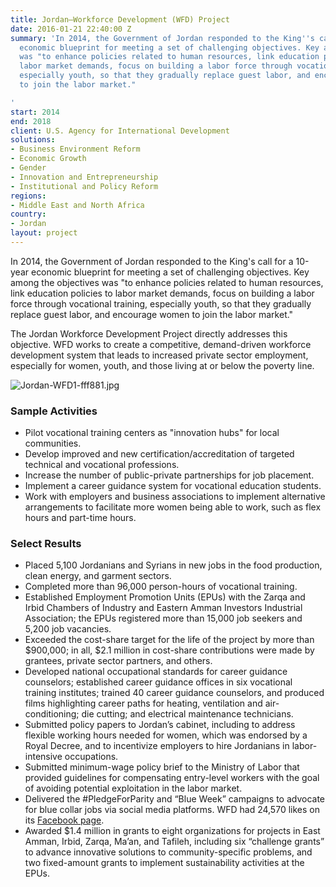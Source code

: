 ```yaml
---
title: Jordan—Workforce Development (WFD) Project
date: 2016-01-21 22:40:00 Z
summary: 'In 2014, the Government of Jordan responded to the King''s call for a 10-year
  economic blueprint for meeting a set of challenging objectives. Key among the objectives
  was "to enhance policies related to human resources, link education policies to
  labor market demands, focus on building a labor force through vocational training,
  especially youth, so that they gradually replace guest labor, and encourage women
  to join the labor market."

'
start: 2014
end: 2018
client: U.S. Agency for International Development
solutions:
- Business Environment Reform
- Economic Growth
- Gender
- Innovation and Entrepreneurship
- Institutional and Policy Reform
regions:
- Middle East and North Africa
country:
- Jordan
layout: project
---
```


In 2014, the Government of Jordan responded to the King's call for a 10-year economic blueprint for meeting a set of challenging objectives. Key among the objectives was "to enhance policies related to human resources, link education policies to labor market demands, focus on building a labor force through vocational training, especially youth, so that they gradually replace guest labor, and encourage women to join the labor market."

The Jordan Workforce Development Project directly addresses this objective. WFD works to create a competitive, demand-driven workforce development system that leads to increased private sector employment, especially for women, youth, and those living at or below the poverty line.

![Jordan-WFD1-fff881.jpg](/uploads/Jordan-WFD1-fff881.jpg)

###  Sample Activities

* Pilot vocational training centers as "innovation hubs" for local communities.
* Develop improved and new certification/accreditation of targeted technical and vocational professions.
* Increase the number of public-private partnerships for job placement.
* Implement a career guidance system for vocational education students.
* Work with employers and business associations to implement alternative arrangements to facilitate more women being able to work, such as flex hours and part-time hours.

###  Select Results

* Placed 5,100 Jordanians and Syrians in new jobs in the food production, clean energy, and garment sectors. 
* Completed more than 96,000 person-hours of vocational training. 
* Established Employment Promotion Units (EPUs) with the Zarqa and Irbid Chambers of Industry and Eastern Amman Investors Industrial Association; the EPUs registered more than 15,000 job seekers and 5,200 job vacancies. 
* Exceeded the cost-share target for the life of the project by more than $900,000; in all, $2.1 million in cost-share contributions were made by grantees, private sector partners, and others. 
* Developed national occupational standards for career guidance counselors; established career guidance offices in six vocational training institutes; trained 40 career guidance counselors, and produced films highlighting career paths for heating, ventilation and air-conditioning; die cutting; and electrical maintenance technicians.
* Submitted policy papers to Jordan’s cabinet, including to address flexible working hours needed for women, which was endorsed by a Royal Decree, and to incentivize employers to hire Jordanians in labor-intensive occupations. 
* Submitted minimum-wage policy brief to the Ministry of Labor that provided guidelines for compensating entry-level workers with the goal of avoiding potential exploitation in the labor market.
* Delivered the #PledgeForParity and “Blue Week” campaigns to advocate for blue collar jobs via social media platforms. WFD had 24,570 likes on its [Facebook page](https://www.facebook.com/USAIDJWFD/).
* Awarded $1.4 million in grants to eight organizations for projects in East Amman, Irbid, Zarqa, Ma’an, and Tafileh, including six “challenge grants” to advance innovative solutions to community-specific problems, and two fixed-amount grants to implement sustainability activities at the EPUs. 

[1]: http://www.jordanwfd.org/Home-Video
[2]: https://assetify-dai.com/projects/WFD.jpg
